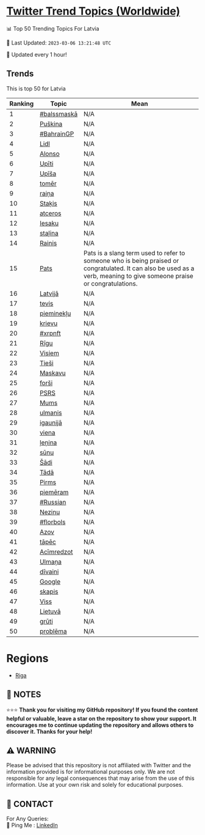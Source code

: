 [Twitter Trend Topics (Worldwide)](https://github.com/ErcinDedeoglu/Twitter-Trend-Topics)
==========


📊 Top 50 Trending Topics For Latvia

📆 Last Updated: `2023-03-06 13:21:48 UTC`

🔧 Updated every 1 hour!


## Trends

This is top 50 for Latvia

| Ranking | Topic | Mean |
| ------- | ------------ | ------------ |
| 1 | [#balssmaskā](http://twitter.com/search?q=%23balssmask%c4%81) | N/A |
| 2 | [Puškina](http://twitter.com/search?q=Pu%c5%a1kina) | N/A |
| 3 | [#BahrainGP](http://twitter.com/search?q=%23BahrainGP) | N/A |
| 4 | [Lidl](http://twitter.com/search?q=Lidl) | N/A |
| 5 | [Alonso](http://twitter.com/search?q=Alonso) | N/A |
| 6 | [Upīti](http://twitter.com/search?q=Up%c4%abti) | N/A |
| 7 | [Upīša](http://twitter.com/search?q=Up%c4%ab%c5%a1a) | N/A |
| 8 | [tomēr](http://twitter.com/search?q=tom%c4%93r) | N/A |
| 9 | [raiņa](http://twitter.com/search?q=rai%c5%86a) | N/A |
| 10 | [Staķis](http://twitter.com/search?q=Sta%c4%b7is) | N/A |
| 11 | [atceros](http://twitter.com/search?q=atceros) | N/A |
| 12 | [Iesaku](http://twitter.com/search?q=Iesaku) | N/A |
| 13 | [staļina](http://twitter.com/search?q=sta%c4%bcina) | N/A |
| 14 | [Rainis](http://twitter.com/search?q=Rainis) | N/A |
| 15 | [Pats](http://twitter.com/search?q=Pats) | Pats is a slang term used to refer to someone who is being praised or congratulated. It can also be used as a verb, meaning to give someone praise or congratulations. |
| 16 | [Latvijā](http://twitter.com/search?q=Latvij%c4%81) | N/A |
| 17 | [tevis](http://twitter.com/search?q=tevis) | N/A |
| 18 | [pieminekļu](http://twitter.com/search?q=pieminek%c4%bcu) | N/A |
| 19 | [krievu](http://twitter.com/search?q=krievu) | N/A |
| 20 | [#xrpnft](http://twitter.com/search?q=%23xrpnft) | N/A |
| 21 | [Rīgu](http://twitter.com/search?q=R%c4%abgu) | N/A |
| 22 | [Visiem](http://twitter.com/search?q=Visiem) | N/A |
| 23 | [Tieši](http://twitter.com/search?q=Tie%c5%a1i) | N/A |
| 24 | [Maskavu](http://twitter.com/search?q=Maskavu) | N/A |
| 25 | [forši](http://twitter.com/search?q=for%c5%a1i) | N/A |
| 26 | [PSRS](http://twitter.com/search?q=PSRS) | N/A |
| 27 | [Mums](http://twitter.com/search?q=Mums) | N/A |
| 28 | [ulmanis](http://twitter.com/search?q=ulmanis) | N/A |
| 29 | [igaunijā](http://twitter.com/search?q=igaunij%c4%81) | N/A |
| 30 | [viena](http://twitter.com/search?q=viena) | N/A |
| 31 | [ļeņina](http://twitter.com/search?q=%c4%bce%c5%86ina) | N/A |
| 32 | [sūnu](http://twitter.com/search?q=s%c5%abnu) | N/A |
| 33 | [Šādi](http://twitter.com/search?q=%c5%a0%c4%81di) | N/A |
| 34 | [Tādā](http://twitter.com/search?q=T%c4%81d%c4%81) | N/A |
| 35 | [Pirms](http://twitter.com/search?q=Pirms) | N/A |
| 36 | [piemēram](http://twitter.com/search?q=piem%c4%93ram) | N/A |
| 37 | [#Russian](http://twitter.com/search?q=%23Russian) | N/A |
| 38 | [Nezinu](http://twitter.com/search?q=Nezinu) | N/A |
| 39 | [#florbols](http://twitter.com/search?q=%23florbols) | N/A |
| 40 | [Azov](http://twitter.com/search?q=Azov) | N/A |
| 41 | [tāpēc](http://twitter.com/search?q=t%c4%81p%c4%93c) | N/A |
| 42 | [Acīmredzot](http://twitter.com/search?q=Ac%c4%abmredzot) | N/A |
| 43 | [Ulmaņa](http://twitter.com/search?q=Ulma%c5%86a) | N/A |
| 44 | [dīvaini](http://twitter.com/search?q=d%c4%abvaini) | N/A |
| 45 | [Google](http://twitter.com/search?q=Google) | N/A |
| 46 | [skapis](http://twitter.com/search?q=skapis) | N/A |
| 47 | [Viss](http://twitter.com/search?q=Viss) | N/A |
| 48 | [Lietuvā](http://twitter.com/search?q=Lietuv%c4%81) | N/A |
| 49 | [grūti](http://twitter.com/search?q=gr%c5%abti) | N/A |
| 50 | [problēma](http://twitter.com/search?q=probl%c4%93ma) | N/A |



# Regions

* [Riga](</Latvia/Riga.md>)



## 📝 NOTES

⭐⭐⭐ **Thank you for visiting my GitHub repository! If you found the content helpful or valuable, leave a star on the repository to show your support. It encourages me to continue updating the repository and allows others to discover it. Thanks for your help!**


## ⚠️ WARNING

Please be advised that this repository is not affiliated with Twitter and the information provided is for informational purposes only. We are not responsible for any legal consequences that may arise from the use of this information. Use at your own risk and solely for educational purposes.


## 📨 CONTACT

 For Any Queries:  
            🏓 Ping Me : [LinkedIn](https://www.linkedin.com/in/ercindedeoglu/)
